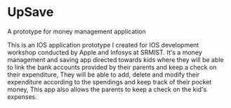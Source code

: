 # UpSave
A prototype for money management application

This is an IOS application prototype I created for IOS development workshop conducted by Apple and Infosys at SRMIST. 
It's a money management and saving app directed towards kids where they will be able to link the bank accounts provided by their parents and keep a check on their expenditure,
They will be able to add, delete and modify their expenditure according to the spendings and keep track of their pocket money,
This app also allows the parents to keep a check on the kid's expenses.
